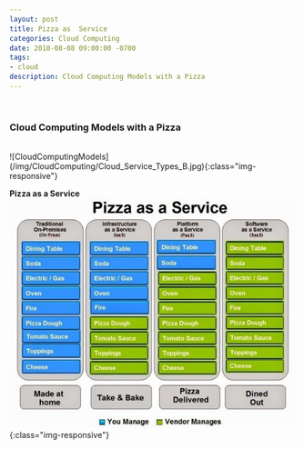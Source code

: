 ```yaml
---
layout: post
title: Pizza as  Service
categories: Cloud Computing
date: 2018-08-08 09:00:00 -0700
tags:
- cloud
description: Cloud Computing Models with a Pizza
---
```

<br/>

###  Cloud Computing Models with a Pizza
                                
<br/>
![CloudComputingModels](/img/CloudComputing/Cloud_Service_Types_B.jpg){:class="img-responsive"}

<br/>


**Pizza as a Service**   
![Pizza as Service](/img/CloudComputing/Pizza-as-a-Service.jpg){:class="img-responsive"}
